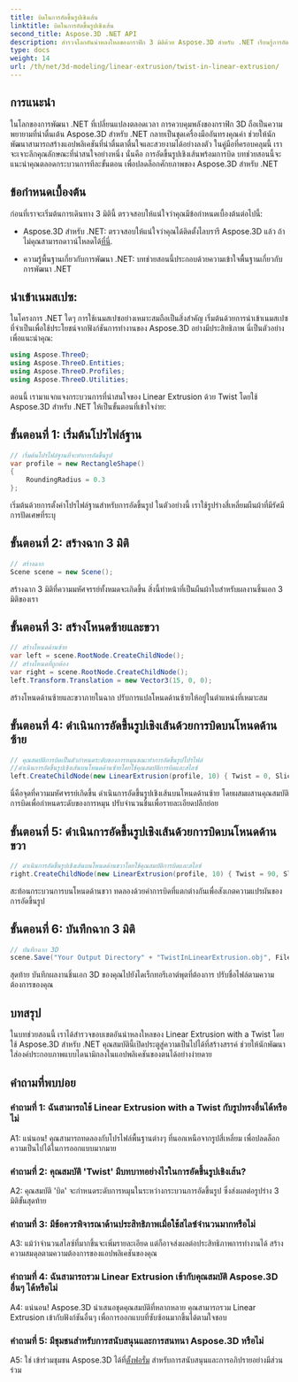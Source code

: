 ```yaml
---
title: บิดในการอัดขึ้นรูปเชิงเส้น
linktitle: บิดในการอัดขึ้นรูปเชิงเส้น
second_title: Aspose.3D .NET API
description: สำรวจโลกอันน่าหลงใหลของกราฟิก 3 มิติด้วย Aspose.3D สำหรับ .NET เรียนรู้การอัดขึ้นรูปเชิงเส้นแบบทีละขั้นตอนด้วยการบิด
type: docs
weight: 14
url: /th/net/3d-modeling/linear-extrusion/twist-in-linear-extrusion/
---
```

## การแนะนำ

ในโลกของการพัฒนา .NET ที่เปลี่ยนแปลงตลอดเวลา การควบคุมพลังของกราฟิก 3D ถือเป็นความพยายามที่น่าตื่นเต้น Aspose.3D สำหรับ .NET กลายเป็นชุดเครื่องมืออันทรงคุณค่า ช่วยให้นักพัฒนาสามารถสร้างแอปพลิเคชันที่น่าตื่นตาตื่นใจและสวยงามได้อย่างลงตัว ในคู่มือที่ครอบคลุมนี้ เราจะเจาะลึกคุณลักษณะที่น่าสนใจอย่างหนึ่ง นั่นคือ การอัดขึ้นรูปเชิงเส้นพร้อมการบิด บทช่วยสอนนี้จะแนะนำคุณตลอดกระบวนการทีละขั้นตอน เพื่อปลดล็อกศักยภาพของ Aspose.3D สำหรับ .NET

## ข้อกำหนดเบื้องต้น

ก่อนที่เราจะเริ่มต้นการเดินทาง 3 มิตินี้ ตรวจสอบให้แน่ใจว่าคุณมีข้อกำหนดเบื้องต้นต่อไปนี้:

-  Aspose.3D สำหรับ .NET: ตรวจสอบให้แน่ใจว่าคุณได้ติดตั้งไลบรารี Aspose.3D แล้ว ถ้าไม่คุณสามารถดาวน์โหลดได้[ที่นี่](https://releases.aspose.com/3d/net/).

- ความรู้พื้นฐานเกี่ยวกับการพัฒนา .NET: บทช่วยสอนนี้ประกอบด้วยความเข้าใจพื้นฐานเกี่ยวกับการพัฒนา .NET

## นำเข้าเนมสเปซ:

ในโครงการ .NET ใดๆ การใช้เนมสเปซอย่างเหมาะสมถือเป็นสิ่งสำคัญ เริ่มต้นด้วยการนำเข้าเนมสเปซที่จำเป็นเพื่อใช้ประโยชน์จากฟังก์ชันการทำงานของ Aspose.3D อย่างมีประสิทธิภาพ นี่เป็นตัวอย่างเพื่อแนะนำคุณ:

```csharp
using Aspose.ThreeD;
using Aspose.ThreeD.Entities;
using Aspose.ThreeD.Profiles;
using Aspose.ThreeD.Utilities;
```

ตอนนี้ เรามาแจกแจงกระบวนการที่น่าสนใจของ Linear Extrusion ด้วย Twist โดยใช้ Aspose.3D สำหรับ .NET ให้เป็นขั้นตอนที่เข้าใจง่าย:

## ขั้นตอนที่ 1: เริ่มต้นโปรไฟล์ฐาน

```csharp
// เริ่มต้นโปรไฟล์ฐานที่จะทำการอัดขึ้นรูป
var profile = new RectangleShape()
{
    RoundingRadius = 0.3
};
```

เริ่มต้นด้วยการตั้งค่าโปรไฟล์ฐานสำหรับการอัดขึ้นรูป ในตัวอย่างนี้ เราใช้รูปร่างสี่เหลี่ยมผืนผ้าที่มีรัศมีการปัดเศษที่ระบุ

## ขั้นตอนที่ 2: สร้างฉาก 3 มิติ

```csharp
// สร้างฉาก
Scene scene = new Scene();
```

สร้างฉาก 3 มิติที่ความมหัศจรรย์ทั้งหมดจะเกิดขึ้น สิ่งนี้ทำหน้าที่เป็นผืนผ้าใบสำหรับผลงานชิ้นเอก 3 มิติของเรา

## ขั้นตอนที่ 3: สร้างโหนดซ้ายและขวา

```csharp
// สร้างโหนดด้านซ้าย
var left = scene.RootNode.CreateChildNode();
// สร้างโหนดที่ถูกต้อง
var right = scene.RootNode.CreateChildNode();
left.Transform.Translation = new Vector3(15, 0, 0);
```

สร้างโหนดด้านซ้ายและขวาภายในฉาก ปรับการแปลโหนดด้านซ้ายให้อยู่ในตำแหน่งที่เหมาะสม

## ขั้นตอนที่ 4: ดำเนินการอัดขึ้นรูปเชิงเส้นด้วยการบิดบนโหนดด้านซ้าย

```csharp
// คุณสมบัติการบิดเป็นตัวกำหนดระดับของการหมุนขณะทำการอัดขึ้นรูปโปรไฟล์
//ดำเนินการอัดขึ้นรูปเชิงเส้นบนโหนดด้านซ้ายโดยใช้คุณสมบัติการบิดและสไลซ์
left.CreateChildNode(new LinearExtrusion(profile, 10) { Twist = 0, Slices = 100 });
```

นี่คือจุดที่ความมหัศจรรย์เกิดขึ้น ดำเนินการอัดขึ้นรูปเชิงเส้นบนโหนดด้านซ้าย โดยผสมผสานคุณสมบัติการบิดเพื่อกำหนดระดับของการหมุน ปรับจำนวนชิ้นเพื่อรายละเอียดปลีกย่อย

## ขั้นตอนที่ 5: ดำเนินการอัดขึ้นรูปเชิงเส้นด้วยการบิดบนโหนดด้านขวา

```csharp
// ดำเนินการอัดขึ้นรูปเชิงเส้นบนโหนดด้านขวาโดยใช้คุณสมบัติการบิดและสไลซ์
right.CreateChildNode(new LinearExtrusion(profile, 10) { Twist = 90, Slices = 100 });
```

สะท้อนกระบวนการบนโหนดด้านขวา ทดลองด้วยค่าการบิดที่แตกต่างกันเพื่อสังเกตความแปรผันของการอัดขึ้นรูป

## ขั้นตอนที่ 6: บันทึกฉาก 3 มิติ

```csharp
// บันทึกฉาก 3D
scene.Save("Your Output Directory" + "TwistInLinearExtrusion.obj", FileFormat.WavefrontOBJ);
```

สุดท้าย บันทึกผลงานชิ้นเอก 3D ของคุณไปยังไดเร็กทอรีเอาต์พุตที่ต้องการ ปรับชื่อไฟล์ตามความต้องการของคุณ

## บทสรุป

ในบทช่วยสอนนี้ เราได้สำรวจขอบเขตอันน่าหลงใหลของ Linear Extrusion with a Twist โดยใช้ Aspose.3D สำหรับ .NET คุณสมบัตินี้เปิดประตูสู่ความเป็นไปได้ที่สร้างสรรค์ ช่วยให้นักพัฒนาใส่องค์ประกอบภาพแบบไดนามิกลงในแอปพลิเคชันของตนได้อย่างง่ายดาย

## คำถามที่พบบ่อย

### คำถามที่ 1: ฉันสามารถใช้ Linear Extrusion with a Twist กับรูปทรงอื่นได้หรือไม่

A1: แน่นอน! คุณสามารถทดลองกับโปรไฟล์พื้นฐานต่างๆ ที่นอกเหนือจากรูปสี่เหลี่ยม เพื่อปลดล็อกความเป็นไปได้ในการออกแบบมากมาย

### คำถามที่ 2: คุณสมบัติ 'Twist' มีบทบาทอย่างไรในการอัดขึ้นรูปเชิงเส้น?

A2: คุณสมบัติ 'บิด' จะกำหนดระดับการหมุนในระหว่างกระบวนการอัดขึ้นรูป ซึ่งส่งผลต่อรูปร่าง 3 มิติขั้นสุดท้าย

### คำถามที่ 3: มีข้อควรพิจารณาด้านประสิทธิภาพเมื่อใช้สไลซ์จำนวนมากหรือไม่

A3: แม้ว่าจำนวนสไลซ์ที่มากขึ้นจะเพิ่มรายละเอียด แต่ก็อาจส่งผลต่อประสิทธิภาพการทำงานได้ สร้างความสมดุลตามความต้องการของแอปพลิเคชันของคุณ

### คำถามที่ 4: ฉันสามารถรวม Linear Extrusion เข้ากับคุณสมบัติ Aspose.3D อื่นๆ ได้หรือไม่

A4: แน่นอน! Aspose.3D นำเสนอชุดคุณสมบัติที่หลากหลาย คุณสามารถรวม Linear Extrusion เข้ากับฟังก์ชันอื่นๆ เพื่อการออกแบบที่ซับซ้อนมากขึ้นได้ตามใจชอบ

### คำถามที่ 5: มีชุมชนสำหรับการสนับสนุนและการสนทนา Aspose.3D หรือไม่

 A5: ใช่ เข้าร่วมชุมชน Aspose.3D ได้ที่[ตั้งฟอรั่ม](https://forum.aspose.com/c/3d/18) สำหรับการสนับสนุนและการอภิปรายอย่างมีส่วนร่วม